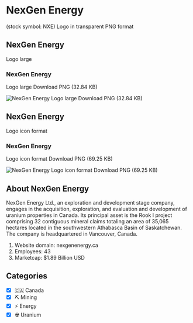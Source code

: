 # NexGen Energy
 (stock symbol: NXE) Logo in transparent PNG format

## NexGen Energy
 Logo large

### NexGen Energy
 Logo large Download PNG (32.84 KB)

![NexGen Energy
 Logo large Download PNG (32.84 KB)](/img/orig/NXE_BIG-cdf7a1b2.png)

## NexGen Energy
 Logo icon format

### NexGen Energy
 Logo icon format Download PNG (69.25 KB)

![NexGen Energy
 Logo icon format Download PNG (69.25 KB)](/img/orig/NXE-5bbc7a17.png)

## About NexGen Energy


NexGen Energy Ltd., an exploration and development stage company, engages in the acquisition, exploration, and evaluation and development of uranium properties in Canada. Its principal asset is the Rook I project comprising 32 contiguous mineral claims totaling an area of 35,065 hectares located in the southwestern Athabasca Basin of Saskatchewan. The company is headquartered in Vancouver, Canada.

1. Website domain: nexgenenergy.ca
2. Employees: 43
3. Marketcap: $1.89 Billion USD


## Categories
- [x] 🇨🇦 Canada
- [x] ⛏️ Mining
- [x] ⚡ Energy
- [x] ☢️ Uranium
